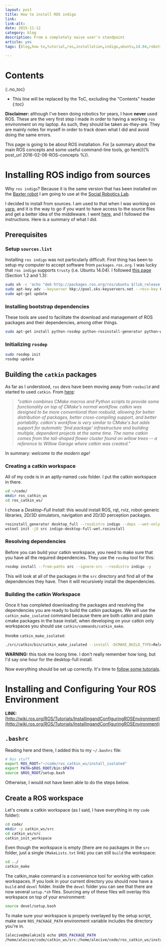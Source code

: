 ```yaml
---
layout: post
title: How to install ROS indigo
link: 
link-alt: 
date: 2015-11-12
category: blog
description: From a completely naive user's standpoint
article: yes
tags: [blog,how to,tutorial,ros,installation,indigo,ubuntu,14.04,robotics,baxter,simulator]

---
```


# Contents
{:.no_toc}

* This line will be replaced by the ToC, excluding the "Contents" header
{:toc}

**Disclaimer:** although I've been doing robotics for years, I have **never** used ROS. These are the very first step I made in order to having a working `ros` environment on my laptop. As such, they should be taken as-they-are. They are mainly notes for myself in order to track down what I did and avoid doing the same errors.

This page is going to be about ROS installation. For [a summary about the main ROS concepts and some useful command-line tools, go here]({% post_url 2016-02-06-ROS-concepts %}).

# Installing ROS indigo from sources

Why `ros indigo`? Because it is the same version that has been installed on the [Baxter robot](http://sdk.rethinkrobotics.com/wiki/Main_Page) I am going to use at the [Social Robotics Lab](http://scazlab.yale.edu/).

I decided to install from sources. I am used to that when I was working on [yarp](https://github.com/robotology/yarp), and it is the way to go if you want to have access to the source files and get a better idea of the middleware. I went [here](http://wiki.ros.org/indigo/Installation/Source), and I followed the instructions. Here is a summary of what I did.

## Prerequisites

### Setup `sources.list`
Installing `ros indigo` was not particularly difficult. First thing has been to setup my computer to accept software from `packages.ros.org`. I was lucky that `ros indigo` supports `trusty` (i.e. Ubuntu 14.04). I followed [this page](http://wiki.ros.org/indigo/Installation/Ubuntu#indigo.2BAC8-Installation.2BAC8-Sources.Setup_your_sources.list) (Section 1.2 and 1.3):

~~~bash
sudo sh -c 'echo "deb http://packages.ros.org/ros/ubuntu $(lsb_release -sc) main" > /etc/apt/sources.list.d/ros-latest.list'
sudo apt-key adv --keyserver hkp://pool.sks-keyservers.net --recv-key 0xB01FA116
sudo apt-get update
~~~

### Installing bootstrap dependencies

These tools are used to facilitate the download and management of ROS packages and their dependencies, among other things.

~~~bash
sudo apt-get install python-rosdep python-rosinstall-generator python-wstool python-rosinstall build-essential
~~~

### Initializing `rosdep`

~~~bash
sudo rosdep init
rosdep update
~~~

## Building the `catkin` packages
As far as I understood, `ros` devs have been moving away from `rosbuild` and started to used `catkin`. From [here](http://wiki.ros.org/catkin/conceptual_overview):

  > _"catkin combines CMake macros and Python scripts to provide some functionality on top of CMake's normal workflow. catkin was designed to be more conventional than rosbuild, allowing for better distribution of packages, better cross-compiling support, and better portability. catkin's workflow is very similar to CMake's but adds support for automatic 'find package' infrastructure and building multiple, dependent projects at the same time.
  The name catkin comes from the tail-shaped flower cluster found on willow trees -- a reference to Willow Garage where catkin was created."_

In summary: _welcome to the modern age!_

### Creating a catkin workspace

All of my code is in an aptly-named `code` folder. I put the catkin workspace in there.

~~~bash
cd ~/code/
mkdir ros_catkin_ws
cd ros_catkin_ws/
~~~

I chose a _Desktop-Full Install_: this would install ROS, rqt, rviz, robot-generic libraries, 2D/3D simulators, navigation and 2D/3D perception packages. 

~~~bash
rosinstall_generator desktop_full --rosdistro indigo --deps --wet-only --tar > indigo-desktop-full-wet.rosinstall
wstool init -j8 src indigo-desktop-full-wet.rosinstall
~~~

### Resolving dependencies
Before you can build your catkin workspace, you need to make sure that you have all the required dependencies. They use the `rosdep` tool for this:

~~~bash
rosdep install --from-paths src --ignore-src --rosdistro indigo -y
~~~

This will look at all of the packages in the `src` directory and find all of the dependencies they have. Then it will recursively install the dependencies. 

### Building the catkin Workspace

Once it has completed downloading the packages and resolving the dependencies you are ready to build the catkin packages. We will use the `catkin_make_isolated` command because there are both catkin and plain cmake packages in the base install, when developing on your catkin only workspaces you should use `catkin/commands/catkin_make`.

Invoke `catkin_make_isolated`:

~~~bash
./src/catkin/bin/catkin_make_isolated --install -DCMAKE_BUILD_TYPE=Release
~~~

**WARNING:** this took me loong time. I don't really remember how long, but I'd say one hour for the desktop-full install.

Now everything should be set up correctly. It's time to [follow some tutorials](http://wiki.ros.org/ROS/Tutorials).

# Installing and Configuring Your ROS Environment

**LINK:** [http://wiki.ros.org/ROS/Tutorials/InstallingandConfiguringROSEnvironment](http://wiki.ros.org/ROS/Tutorials/InstallingandConfiguringROSEnvironment)

## `.bashrc`

Reading here and there, I added this to my `~/.bashrc` file:

~~~bash
# Ros stuff
export ROS_ROOT="~/code/ros_catkin_ws/install_isolated"
export PATH=$ROS_ROOT/bin:$PATH
source $ROS_ROOT/setup.bash
~~~

Otherwise, I would not have been able to do the steps below.

## Create a ROS workspace

Let's create a catkin workspace (as I said, I have everything in my `code` folder):

~~~bash
cd code/
mkdir -p catkin_ws/src
cd catkin_ws/src
catkin_init_workspace 
~~~

Even though the workspace is empty (there are no packages in the `src` folder, just a single `CMakeLists.txt` link) you can still `build` the workspace:
~~~bash
cd ../
catkin_make
~~~

The catkin_make command is a convenience tool for working with catkin workspaces. If you look in your current directory you should now have a `build` and `devel` folder. Inside the `devel` folder you can see that there are now several `setup.*sh` files. Sourcing any of these files will overlay this workspace on top of your environment:

~~~bash
source devel/setup.bash
~~~

To make sure your workspace is properly overlayed by the setup script, make sure `ROS_PACKAGE_PATH` environment variable includes the directory you're in.

~~~bash
[alecive@malakim]$ echo $ROS_PACKAGE_PATH
/home/alecive/code/catkin_ws/src:/home/alecive/code/ros_catkin_ws/install_isolated/share:/home/alecive/code/ros_catkin_ws/install_isolated/stacks
~~~


